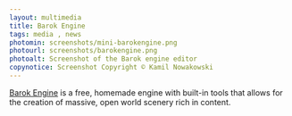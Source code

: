 ```yaml
---
layout: multimedia
title: Barok Engine
tags: media , news
photomin: screenshots/mini-barokengine.png
photourl: screenshots/barokengine.png
photoalt: Screenshot of the Barok engine editor
copynotice: Screenshot Copyright © Kamil Nowakowski
---
```


[Barok Engine](http://barokengine.com/) is a free, homemade engine with built-in
tools that allows for the creation of massive, open world scenery rich in
content.
